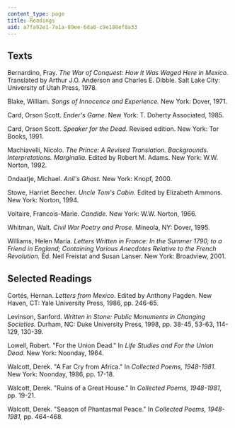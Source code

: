 ```yaml
---
content_type: page
title: Readings
uid: a7fa92e1-7a1a-89ee-6da8-c9e188ef8a33
---
```


Texts
-----

Bernardino, Fray. _The War of Conquest: How It Was Waged Here in Mexico._ Translated by Arthur J.O. Anderson and Charles E. Dibble. Salt Lake City: University of Utah Press, 1978.

Blake, William. _Songs of Innocence and Experience._ New York: Dover, 1971.

Card, Orson Scott. _Ender's Game._ New York: T. Doherty Associated, 1985.

Card, Orson Scott. _Speaker for the Dead._ Revised edition. New York: Tor Books, 1991.

Machiavelli, Nicolo. _The Prince: A Revised Translation. Backgrounds. Interpretations. Marginalia._ Edited by Robert M. Adams. New York: W.W. Norton, 1992.

Ondaatje, Michael. _Anil's Ghost._ New York: Knopf, 2000.

Stowe, Harriet Beecher. _Uncle Tom's Cabin._ Edited by Elizabeth Ammons. New York: Norton, 1994.

Voltaire, Francois-Marie. _Candide._ New York: W.W. Norton, 1966.

Whitman, Walt. _Civil War Poetry and Prose._ Mineola, NY: Dover, 1995.

Williams, Helen Maria. _Letters Written in France: In the Summer 1790, to a Friend in England; Containing Various Anecdotes Relative to the French Revolution._ Ed. Neil Freistat and Susan Lanser. New York: Broadview, 2001.

Selected Readings
-----------------

Cortés, Hernan. _Letters from Mexico._ Edited by Anthony Pagden. New Haven, CT: Yale University Press, 1986, pp. 246-65.

Levinson, Sanford. _Written in Stone: Public Monuments in Changing Societies._ Durham, NC: Duke University Press, 1998, pp. 38-45, 53-63, 114-129, 130-39.

Lowell, Robert. "For the Union Dead." In _Life Studies and For the Union Dead_. New York: Noonday, 1964.

Walcott, Derek. "A Far Cry from Africa." In _Collected Poems, 1948-1981_. New York: Noonday, 1986, pp. 17-18.

Walcott, Derek. "Ruins of a Great House." In _Collected Poems, 1948-1981_, pp. 19-21.

Walcott, Derek. "Season of Phantasmal Peace." In _Collected Poems, 1948-1981,_ pp. 464-468.